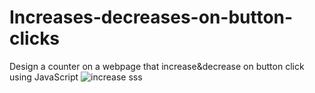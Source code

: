 # Increases-decreases-on-button-clicks
 Design a counter on a webpage that increase&decrease on button click using JavaScript
![increase sss](https://github.com/Sejalvala0126/Increases-decreases-on-button-clicks/assets/142477514/36044516-8bec-4746-991f-3ccb75f8fb60)
